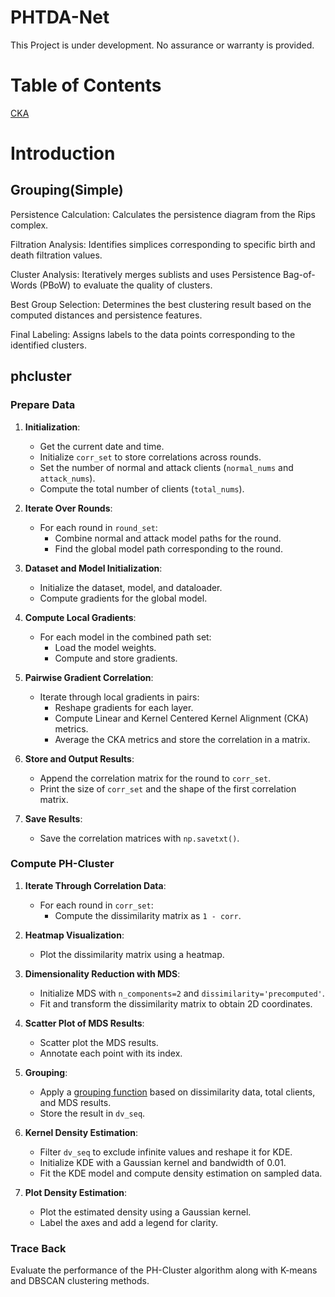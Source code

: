 # PHTDA-Net
This Project is under development. No assurance or warranty is provided.

# Table of Contents
[CKA](https://github.com/yuanli2333/CKA-Centered-Kernel-Alignment)


# Introduction

<a id="Grouping"></a>
## Grouping(Simple)
Persistence Calculation: Calculates the persistence diagram from the Rips complex.

Filtration Analysis: Identifies simplices corresponding to specific birth and death filtration values.

Cluster Analysis: Iteratively merges sublists and uses Persistence Bag-of-Words (PBoW) to evaluate the quality of clusters.

Best Group Selection: Determines the best clustering result based on the computed distances and persistence features.

Final Labeling: Assigns labels to the data points corresponding to the identified clusters.


## phcluster
### Prepare Data
1. **Initialization**:
   - Get the current date and time.
   - Initialize `corr_set` to store correlations across rounds.
   - Set the number of normal and attack clients (`normal_nums` and `attack_nums`).
   - Compute the total number of clients (`total_nums`).

2. **Iterate Over Rounds**:
   - For each round in `round_set`:
     - Combine normal and attack model paths for the round.
     - Find the global model path corresponding to the round.

3. **Dataset and Model Initialization**:
   - Initialize the dataset, model, and dataloader.
   - Compute gradients for the global model.

4. **Compute Local Gradients**:
   - For each model in the combined path set:
     - Load the model weights.
     - Compute and store gradients.

5. **Pairwise Gradient Correlation**:
   - Iterate through local gradients in pairs:
     - Reshape gradients for each layer.
     - Compute Linear and Kernel Centered Kernel Alignment (CKA) metrics.
     - Average the CKA metrics and store the correlation in a matrix.

6. **Store and Output Results**:
   - Append the correlation matrix for the round to `corr_set`.
   - Print the size of `corr_set` and the shape of the first correlation matrix.

7. **Save Results**:
    - Save the correlation matrices with `np.savetxt()`.

### Compute PH-Cluster

1. **Iterate Through Correlation Data**:
   - For each round in `corr_set`:
     - Compute the dissimilarity matrix as `1 - corr`.

2. **Heatmap Visualization**:
   - Plot the dissimilarity matrix using a heatmap.

3. **Dimensionality Reduction with MDS**:
   - Initialize MDS with `n_components=2` and `dissimilarity='precomputed'`.
   - Fit and transform the dissimilarity matrix to obtain 2D coordinates.

4. **Scatter Plot of MDS Results**:
   - Scatter plot the MDS results.
   - Annotate each point with its index.

5. **Grouping**:
   - Apply a [grouping function](#Grouping) based on dissimilarity data, total clients, and MDS results.
   - Store the result in `dv_seq`.

6. **Kernel Density Estimation**:
   - Filter `dv_seq` to exclude infinite values and reshape it for KDE.
   - Initialize KDE with a Gaussian kernel and bandwidth of 0.01.
   - Fit the KDE model and compute density estimation on sampled data.

7. **Plot Density Estimation**:
   - Plot the estimated density using a Gaussian kernel.
   - Label the axes and add a legend for clarity.

### Trace Back

Evaluate the performance of the PH-Cluster algorithm along with K-means and DBSCAN clustering methods.
